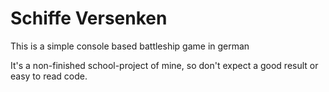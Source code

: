 # Schiffe Versenken

This is a simple console based battleship game in german

It's a non-finished school-project of mine, so don't expect a good result or easy to read code. 
